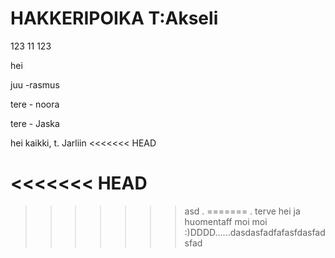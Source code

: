 HAKKERIPOIKA T:Akseli
=====================
123
11
123


hei

juu -rasmus

tere - noora

tere - Jaska

hei kaikki, t. Jarliin
<<<<<<< HEAD

<<<<<<< HEAD
=======
>>>>>>> asd
.
=======
.  terve hei ja huomentaff
>>>>>>> moi moi :)DDDD......dasdasfadfafasfdasfadsfad
